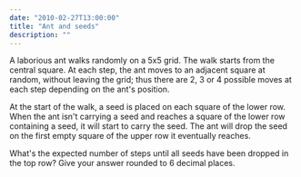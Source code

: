 ```yaml
---
date: "2010-02-27T13:00:00"
title: "Ant and seeds"
description: ""
---
```


<p>A laborious ant walks randomly on a 5x5 grid. The walk starts from the central square. At each step, the ant moves to an adjacent square at random, without leaving the grid; thus there are 2, 3 or 4 possible moves at each step depending on the ant's position.</p>
<p>At the start of the walk, a seed is placed on each square of the lower row. When the ant isn't carrying a seed and reaches a square of the lower row containing a seed, it will start to carry the seed. The ant will drop the seed on the first empty square of the upper row it eventually reaches.</p>
<p>What's the expected number of steps until all seeds have been dropped in the top row? 
Give your answer rounded to 6 decimal places.</p>

